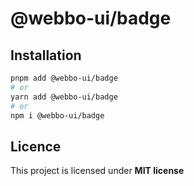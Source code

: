 # @webbo-ui/badge



## Installation

```bash
pnpm add @webbo-ui/badge
# or
yarn add @webbo-ui/badge
# or
npm i @webbo-ui/badge
```

## Licence

This project is licensed under **MIT license**